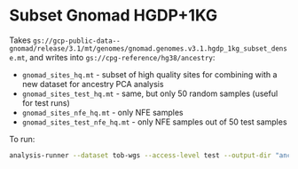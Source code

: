 # Subset Gnomad HGDP+1KG

Takes `gs://gcp-public-data--gnomad/release/3.1/mt/genomes/gnomad.genomes.v3.1.hgdp_1kg_subset_dense.mt`, and writes into `gs://cpg-reference/hg38/ancestry`:

- `gnomad_sites_hq.mt` - subset of high quality sites for combining with a new dataset for ancestry PCA analysis
- `gnomad_sites_test_hq.mt` - same, but only 50 random samples (useful for test runs)
- `gnomad_sites_nfe_hq.mt` - only NFE samples
- `gnomad_sites_test_nfe_hq.mt` - only NFE samples out of 50 test samples

To run:

```bash
analysis-runner --dataset tob-wgs --access-level test --output-dir "ancestry/subset-gnomad/v0" --description "Subset gnomAD HGDP+1KG for PCA" python3 batch_subset_hgdp.py
```
